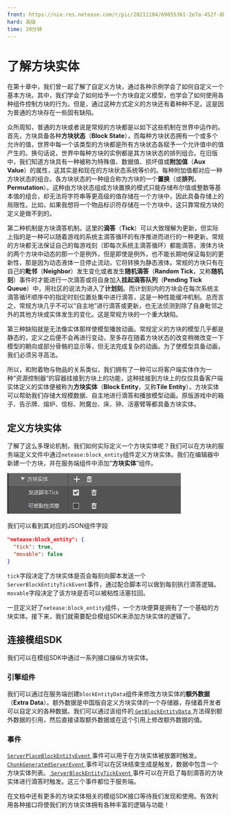 ```yaml
---
front: https://nie.res.netease.com/r/pic/20211104/69055361-2e7a-452f-8b1a-f23e1262a03a.jpg
hard: 高级
time: 20分钟
---
```


# 了解方块实体

在第十章中，我们曾一起了解了自定义方块，通过各种示例学会了如何自定义一个基本方块。其中，我们学会了如何给予一个方块自定义模型，也学会了如何使用各种组件控制方块的行为。但是，通过这种方式定义的方块还有着种种不足。这是因为普通的方块存在一些固有缺陷。

众所周知，普通的方块或者说是常规的方块都是以如下这些机制在世界中运作的。首先，方块具备各种**方块状态**（**Block State**），而每种方块状态拥有一个或多个允许的值，世界中每一个该类型的方块都是所有方块状态各赋予一个允许值中的值产生的。换句话说，世界中每种方块的实例都是其方块状态的排列组合。在旧版中，我们知道方块具有一种被称为特殊值、数据值、损坏值或**附加值**（**Aux Value**）的属性，这其实是和现在的方块状态系统等价的。每种附加值都对应一种方块状态的组合。各方块状态的一种组合称为方块的一个**置换**（或**排列**，**Permutation**）。这种由方块状态组成方块置换的模式只能存储布尔值或整数等基本值的组合，却无法将字符串等更高级的值存储在一个方块中，因此具备存储上的局限性。比如，如果我想将一个物品标识符存储在一个方块中，这只靠常规方块的定义是做不到的。

第二种机制是方块滴答机制。这里的**滴答**（**Tick**）可以大致理解为更新，但实际上指的是一种可以随着游戏的系统主滴答循环的有序推进而进行的一种更新。常规的方块都无法保证自己的每游戏刻（即每次系统主滴答循环）都能滴答。液体方块的两个方块中动态的那一个是例外，但是即使是例外，也不能长期地保证每刻的更新性，那是因为动态液体一旦停止流动，它将转换为静态液体。常规的方块只有在自己的**毗邻**（**Neighbor**）发生变化或者发生**随机滴答**（**Random Tick**，又称**随机刻**）事件时才能进行一次滴答或将自身加入**挂起滴答队列**（**Pending Tick Queue**）中，用社区的说法为进入了**计划刻**。而计划刻内的方块会在每次系统主滴答循环顺序中的指定时刻位置处集中进行滴答，这是一种性能缓冲机制。总而言之，常规方块几乎不可以“自主地”进行滴答或更新，也无法侦测到除了自身毗邻之外的其他方块或实体发生的变化。这是常规方块的一个重大缺陷。

第三种缺陷就是无法像实体那样使模型播放动画。常规定义的方块的模型几乎都是静态的，定义之后便不会再进行变动，至多存在随着方块状态的改变稍微改变一下模型的朝向或部分骨骼的显示等，但无法完成复杂的动画。为了使模型具备动画，我们必须另寻高法。

所以，和附着物与物品的关系类似，我们拥有了一种可以将客户端实体作为一种“资源控制器”的容器挂接到方块上的功能，这种挂接到方块上的仅仅具备客户端实体定义的实体便被称为**方块实体**（**Block Entity**，又称**Tile Entity**）。方块实体可以帮助我们存储大规模数据、自主地进行滴答和播放模型动画。原版游戏中的箱子、告示牌、熔炉、信标、附魔台、床、钟、活塞臂等都具备方块实体。

## 定义方块实体

了解了这么多理论机制，我们如何实际定义一个方块实体呢？我们可以在方块的服务端定义文件中通过`netease:block_entity`组件定义方块实体。我们在编辑器中新建一个方块，并在服务端组件中添加“**方块实体**”组件。

![](./images/13.1_block_entity_component.png)

我们可以看到其对应的JSON组件字段

```json
"netease:block_entity": {
  "tick": true,
  "movable": false
}
```

`tick`字段决定了方块实体是否会每刻向脚本发送一个`ServerBlockEntityTickEvent`事件，通过配合脚本可以做到每刻执行滴答逻辑。`movable`字段决定了该方块是否可以被粘性活塞拉回。

一旦定义好了`netease:block_entity`组件，一个方块便算是拥有了一个基础的方块实体。接下来，我们就需要配合模组SDK来添加方块实体的逻辑了。

## 连接模组SDK

我们可以在模组SDK中通过一系列接口操纵方块实体。

### 引擎组件

我们可以通过在服务端创建`blockEntityData`组件来修改方块实体的**额外数据**（**Extra Data**）。额外数据是中国版自定义方块实体的一个存储器，存储着开发者可以自定义的各种数据。我们可以通过该组件的<a href="../../../../mcdocs/1-ModAPI/接口/方块/方块实体.html#getblockentitydata" rel="noopenner"> `GetBlockEntityData` </a>方法得到额外数据的引用，然后直接读取额外数据或在这个引用上修改额外数据的值。

### 事件

<a href="../../../../mcdocs/1-ModAPI/事件/方块.html#serverplaceblockentityevent" rel="noopenner"> `ServerPlaceBlockEntityEvent` </a>事件可以用于在方块实体被放置时触发。<a href="../../../../mcdocs/1-ModAPI/事件/世界.html#chunkgeneratedserverevent" rel="noopenner"> `ChunkGeneratedServerEvent` </a>事件可以在区块结束生成是触发，数据中包含一个方块实体列表。<a href="../../../../mcdocs/1-ModAPI/事件/方块.html#serverblockentitytickevent" rel="noopenner"> `ServerBlockEntityTickEvent` </a>事件可以在开启了每刻滴答的方块实体进行滴答时触发。这三个事件都位于服务端。

在文档中还有更多的方块实体相关的模组SDK接口等待我们发现和使用。有效利用各种接口将使我们的方块实体拥有各种丰富的逻辑与功能！

